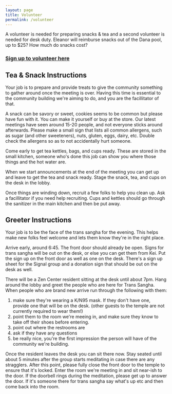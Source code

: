 ```yaml
---
layout: page
title: Volunteer
permalink: /volunteer
---
```


A volunteer is needed for preparing snacks & tea and a second volunteer is needed for desk duty. Eleanor will reimburse snacks out of the Dana pool, up to $25? How much do snacks cost? 

### [Sign up to volunteer here](https://docs.google.com/spreadsheets/d/1-eF7tl9Pzge-n5tqFYH8rhRo3_Sc3jWkhQhl0G7fkto/edit#gid=0)

## Tea & Snack Instructions 

Your job is to prepare and provide treats to give the community something to gather around once the meeting is over. Having this time is essential to the community building we're aiming to do, and you are the facillitator of that. 

A snack can be savory or sweet, cookies seems to be common but please have fun with it. You can make it yourself or buy at the store. Our latest meetings have seen around 15-20 people, and not everyone sticks around afterwards. Please make a small sign that lists all common allergens, such as sugar (and other sweeteners), nuts, gluten, eggs, dairy, etc. Double check the allergens so as to not accidentally hurt someone. 

Come early to get tea kettles, bags, and cups ready. These are stored in the small kitchen, someone who's done this job can show you where those things and the hot water are. 

When we start announcements at the end of the meeting you can get up and leave to get the tea and snack ready. Stage the snack, tea, and cups on the desk in the lobby. 

Once things are winding down, recruit a few folks to help you clean up. Ask a facillitator if you need help recruiting. Cups and kettles should go through the sanitizer in the main kitchen and then be put away. 

## Greeter Instructions

Your job is to be the face of the trans sangha for the evening. This helps make new folks feel welcome and lets them know they're in the right place. 

Arrive early, around 6:45. The front door should already be open. Signs for trans sangha will be out on the desk, or else you can get them from Kei. Put the sign up on the front door as well as one on the desk. There's a sign up sheet for the Signal group and a donation sign that should be out on the desk as well. 

There will be a Zen Center resident sitting at the desk until about 7pm. Hang around the lobby and greet the people who are here for Trans Sangha. When people who are brand new arrive run through the following with them:

1) make sure they're wearing a K/N95 mask. If they don't have one, provide one that will be on the desk. (other guests to the temple are not currently required to wear them!)
2) point them to the room we're meeing in, and make sure they know to take off their shoes before entering.
3) point out where the restrooms are
4) ask if they have any questions
5) be really nice, you're the first impression the person will have of the community we're building.

Once the resident leaves the desk you can sit there now. Stay seated until about 5 minutes after the group starts meditating in case there are any stragglers. After this point, please fully close the front door to the temple to ensure that it's locked. Enter the room we're meeting in and sit near-ish to the door. If the doorbell rings during the meditation, please get up to answer the door. If it's someone there for trans sangha say what's up etc and then come back into the room. 